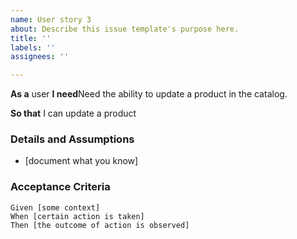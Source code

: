 ```yaml
---
name: User story 3
about: Describe this issue template's purpose here.
title: ''
labels: ''
assignees: ''

---
```


**As a** user 
 **I need**Need the ability to update a product in the catalog. 

 **So that** I can update a product
   
 ### Details and Assumptions
 * [document what you know]
   
 ### Acceptance Criteria  
   
 ```gherkin
 Given [some context]
 When [certain action is taken]
 Then [the outcome of action is observed]
 ```
